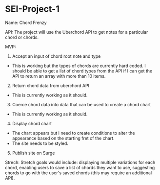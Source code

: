 # SEI-Project-1
Name: Chord Frenzy

API: The project will use the Uberchord API to get notes for a particular chord or chords.

MVP:
1. Accept an input of chord root note and type
  - This is working but the types of chords are currently hard coded. I should be able to get a list of chord types from the API if I can get the API to return an array with more than 10 items.
  
2. Return chord data from uberchord API
  - This is currently working as it should.

3. Coerce chord data into data that can be used to create a chord chart
  - This is currently working as it should.

4. Display chord chart
  - The chart appears but I need to create conditions to alter the appearance based on the starting fret of the chart.
  - The site needs to be styled.
  
5. Publish site on Surge

Strech: Stretch goals would include: displaying multiple variations for each chord, enabling users to save a list of chords they want to use, suggesting chords to go with the user's saved chords (this may require an additional API).
